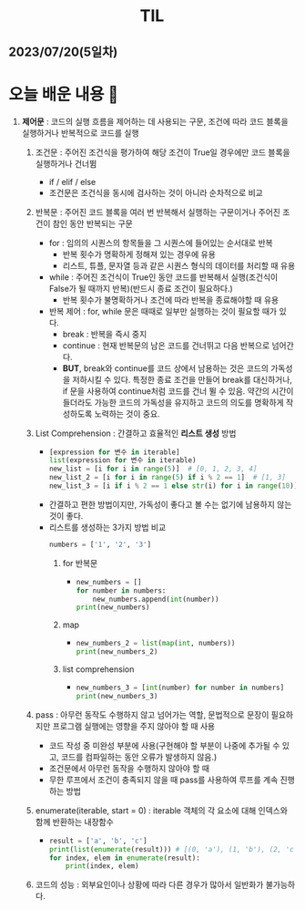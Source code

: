 # <center>TIL<center>
## 2023/07/20(5일차)

# 오늘 배운 내용 :memo:

1. **제어문** : 코드의 실행 흐름을 제어하는 데 사용되는 구문, 조건에 따라 코드 블록을 실행하거나 반복적으로 코드를 실행

    1. 조건문 : 주어진 조건식을 평가하여 해당 조건이 True일 경우에만 코드 블록을 실행하거나 건너뜀
        - if / elif / else
        - 조건문은 조건식을 동시에 검사하는 것이 아니라 순차적으로 비교
    
    2. 반복문 : 주어진 코드 블록을 여러 번 반복해서 실행하는 구문이거나 주어진 조건이 참인 동안 반복되는 구문
        - for : 임의의 시퀀스의 항목들을 그 시퀀스에 들어있는 순서대로 반복
          - 반복 횟수가 명확하게 정해져 있는 경우에 유용
          - 리스트, 튜플, 문자열 등과 같은 시퀀스 형식의 데이터를 처리할 때 유용
        - while : 주어진 조건식이 True인 동안 코드를 반복해서 실행(조건식이 False가 될 때까지 반복)(반드시 종료 조건이 필요하다.)
          - 반복 횟수가 불명확하거나 조건에 따라 반복을 종료해야할 때 유용
        - 반복 제어 : for, while 문은 때때로 일부만 실행하는 것이 필요할 때가 있다.
          - break : 반복을 즉시 중지
          - continue : 현재 반복문의 남은 코드를 건너뛰고 다음 반복으로 넘어간다.
          - **BUT**, break와 continue를 코드 상에서 남용하는 것은 코드의 가독성을 저하시킬 수 있다. 특정한 종료 조건을 만들어 break를 대신하거나, if 문을 사용하여 continue처럼 코드를 건너 뛸  수 있음. 약간의 시간이 들더라도 가능한 코드의 가독성을 유지하고 코드의 의도를 명확하게 작성하도록 노력하는 것이 중요.

    3. List Comprehension : 간결하고 효율적인 **리스트 생성** 방법
        -   ```python
            [expression for 변수 in iterable]
            list(expression for 변수 in iterable)
            new_list = [i for i in range(5)]  # [0, 1, 2, 3, 4]
            new_list_2 = [i for i in range(5) if i % 2 == 1]  # [1, 3]
            new_list_3 = [i if i % 2 == 1 else str(i) for i in range(10)]  # ['0', 1, '2', 3, '4']
            ```
        - 간결하고 편한 방법이지만, 가독성이 좋다고 볼 수는 없기에 남용하지 않는 것이 좋다. 
        - 리스트를 생성하는 3가지 방법 비교
            ```python
            numbers = ['1', '2', '3']
            ``` 
            1. for 반복문
                -   ```python
                    new_numbers = []
                    for number in numbers:
                        new_numbers.append(int(number))
                    print(new_numbers)
                    ```   
            2. map
                -   ```python
                    new_numbers_2 = list(map(int, numbers))
                    print(new_numbers_2)
                    ```  
            3. list comprehension
                -   ```python
                    new_numbers_3 = [int(number) for number in numbers]
                    print(new_numbers_3)
                    ``` 

    4. pass : 아무런 동작도 수행하지 않고 넘어가는 역할, 문법적으로 문장이 필요하지만 프로그램 실행에는 영향을 주지 않아야 할 때 사용
        - 코드 작성 중 미완성 부분에 사용(구현해야 할 부분이 나중에 추가될 수 있고, 코드를 컴파일하는 동안 오류가 발생하지 않음.)
        - 조건문에서 아무런 동작을 수행하지 않아야 할 때
        - 무한 루프에서 조건이 충족되지 않을 때 pass를 사용하여 루프를 계속 진행하는 방법
    
    5. enumerate(iterable, start = 0) : iterable 객체의 각 요소에 대해 인덱스와 함께 반환하는 내장함수
        -   ```python
            result = ['a', 'b', 'c']
            print(list(enumerate(result))) # [(0, 'a'), (1, 'b'), (2, 'c')]
            for index, elem in enumerate(result):
                print(index, elem)
            ``` 

    6. 코드의 성능 : 외부요인이나 상황에 따라 다른 경우가 많아서 일반화가 불가능하다.    